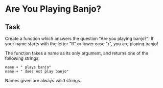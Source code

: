# Are You Playing Banjo?

## Task
Create a function which answers the question "Are you playing banjo?".
If your name starts with the letter "R" or lower case "r", you are playing banjo!

The function takes a name as its only argument, and returns one of the following strings:
```
name + " plays banjo"
name + " does not play banjo"
```
Names given are always valid strings.


